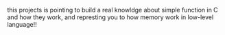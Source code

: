 this projects is pointing to build a real knowldge about simple function in C and how they work,
and  represting you to how memory work in low-level language!!
